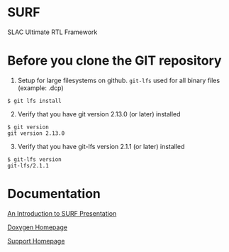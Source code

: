 # SURF

SLAC Ultimate RTL Framework

<!--- ########################################################################################### -->

# Before you clone the GIT repository

1) Setup for large filesystems on github.  `git-lfs` used for all binary files (example: .dcp)

```
$ git lfs install
```

2) Verify that you have git version 2.13.0 (or later) installed 

```
$ git version
git version 2.13.0
```

3) Verify that you have git-lfs version 2.1.1 (or later) installed 

```
$ git-lfs version
git-lfs/2.1.1
```

<!--- ########################################################################################### -->

# Documentation

[An Introduction to SURF Presentation](https://docs.google.com/presentation/d/1kvzXiByE8WISo40Xd573DdR7dQU4BpDQGwEgNyeJjTI/edit?usp=sharing)

[Doxygen Homepage](https://slaclab.github.io/surf/doxygen/html/index.html)

[Support Homepage](https://confluence.slac.stanford.edu/display/ppareg/Build+System%3A+Vivado+Support)

<!--- ########################################################################################### -->
